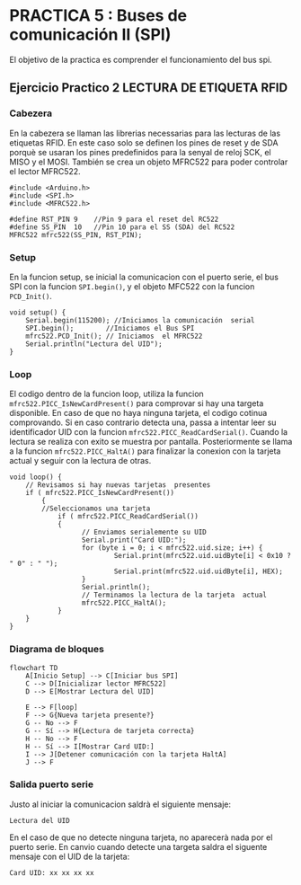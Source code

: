 # PRACTICA 5 :  Buses de comunicación II (SPI)  

El objetivo de la practica es comprender el funcionamiento del bus spi.

## Ejercicio Practico 2 LECTURA DE ETIQUETA RFID 

### Cabezera
En la cabezera se llaman las librerias necessarias para las lecturas de las etiquetas RFID. En este caso solo se definen los pines de reset y de SDA porquè se usaran los pines predefinidos para la senyal de reloj SCK, el MISO y el MOSI. También se crea un objeto MFRC522 para poder controlar el lector MFRC522. 
```
#include <Arduino.h>
#include <SPI.h>
#include <MFRC522.h>

#define RST_PIN	9    //Pin 9 para el reset del RC522
#define SS_PIN	10   //Pin 10 para el SS (SDA) del RC522
MFRC522 mfrc522(SS_PIN, RST_PIN); 
```
### Setup 
En la funcion setup, se inicial la comunicacion con el puerto serie, el bus SPI con la funcion `SPI.begin()`, y el objeto MFC522 con la funcion `PCD_Init()`.
```
void setup() {
	Serial.begin(115200); //Iniciamos la comunicación  serial
	SPI.begin();        //Iniciamos el Bus SPI
	mfrc522.PCD_Init(); // Iniciamos  el MFRC522
	Serial.println("Lectura del UID");
}
```
### Loop
El codigo dentro de la funcion loop, utiliza la funcion `mfrc522.PICC_IsNewCardPresent()` para comprovar si hay una targeta disponible. En caso de que no haya ninguna tarjeta, el codigo cotinua comprovando. Si en caso contrario detecta una, passa a intentar leer su identificador UID con la funcion `mfrc522.PICC_ReadCardSerial()`. Cuando la lectura se realiza con exito se muestra por pantalla. Posteriormente se llama a la funcion `mfrc522.PICC_HaltA()` para finalizar la conexion con la tarjeta actual y seguir con la lectura de otras.
```
void loop() {
	// Revisamos si hay nuevas tarjetas  presentes
	if ( mfrc522.PICC_IsNewCardPresent()) 
        {  
  		//Seleccionamos una tarjeta
            if ( mfrc522.PICC_ReadCardSerial()) 
            {
                  // Enviamos serialemente su UID
                  Serial.print("Card UID:");
                  for (byte i = 0; i < mfrc522.uid.size; i++) {
                          Serial.print(mfrc522.uid.uidByte[i] < 0x10 ? " 0" : " ");
                          Serial.print(mfrc522.uid.uidByte[i], HEX);   
                  } 
                  Serial.println();
                  // Terminamos la lectura de la tarjeta  actual
                  mfrc522.PICC_HaltA();         
            }      
	}	
}
```
### Diagrama de bloques
```mermaid
flowchart TD
    A[Inicio Setup] --> C[Iniciar bus SPI]
    C --> D[Inicializar lector MFRC522]
    D --> E[Mostrar Lectura del UID]

    E --> F[loop]
    F --> G{Nueva tarjeta presente?}
    G -- No --> F
    G -- Sí --> H{Lectura de tarjeta correcta}
    H -- No --> F
    H -- Sí --> I[Mostrar Card UID:]
    I --> J[Detener comunicación con la tarjeta HaltA]
    J --> F
```
### Salida puerto serie
Justo al iniciar la comunicacion saldrà el siguiente mensaje:
```
Lectura del UID
```
En el caso de que no detecte ninguna tarjeta, no aparecerà nada por el puerto serie. 
En canvio cuando detecte una targeta saldra el siguente mensaje con el UID de la tarjeta:
```
Card UID: xx xx xx xx
```
